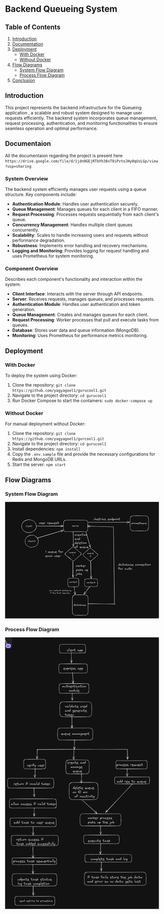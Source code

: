 # Backend Queueing System 

## Table of Contents

1. [Introduction](#introduction)
2. [Documentation](#documentation)
3. [Deployment](#deployment)
    - [With Docker](#with-docker)
    - [Without Docker](#without-docker)
4. [Flow Diagrams](#flow-diagrams)
    - [System Flow Diagram](#system-flow-diagram)
    - [Process Flow Diagram](#process-flow-diagram)
5. [Conclusion](#conclusion)

## Introduction
This project represents the backend infrastructure for the Queueing application , a scalable and robust system designed to manage user requests efficiently. 
The backend system incorporates queue management, request processing, authentication, and monitoring functionalities to ensure seamless operation and optimal performance.

## Documentaion
All the documentaion regarding the project is present here
`https://drive.google.com/file/d/1jdn0GEjRTbYh38xT0iPvtoJHy0qUsLGp/view?usp=sharing`

### System Overview
The backend system efficiently manages user requests using a queue structure. Key components include:

- **Authentication Module**: Handles user authentication securely.
- **Queue Management**: Manages queues for each client in a FIFO manner.
- **Request Processing**: Processes requests sequentially from each client's queue.
- **Concurrency Management**: Handles multiple client queues concurrently.
- **Scalability**: Scales to handle increasing users and requests without performance degradation.
- **Robustness**: Implements error handling and recovery mechanisms.
- **Logging and Monitoring**: Provides logging for request handling and uses Prometheus for system monitoring.

### Component Overview
Describes each component's functionality and interaction within the system:
- **Client Interface**: Interacts with the server through API endpoints.
- **Server**: Receives requests, manages queues, and processes requests.
- **Authentication Module**: Handles user authentication and token generation.
- **Queue Management**: Creates and manages queues for each client.
- **Request Processing**: Worker processes that pull and execute tasks from queues.
- **Database**: Stores user data and queue information (MongoDB).
- **Monitoring**: Uses Prometheus for performance metrics monitoring.

## Deployment

### With Docker
To deploy the system using Docker:
1. Clone the repository: `git clone https://github.com/yagyagoel1/gurucool1.git`
2. Navigate to the project directory: `cd gurucool1`
3. Run Docker Compose to start the containers: `sudo docker-compose up`

### Without Docker
For manual deployment without Docker:
1. Clone the repository: `git clone https://github.com/yagyagoel1/gurcool1.git`
2. Navigate to the project directory: `cd gurucool1`
3. Install dependencies: `npm install`
4. Copy the `.env.sample` file and provide the necessary configurations for Redis and MongoDB URLs.
5. Start the server: `npm start`

## Flow Diagrams

### System Flow Diagram
![System Flow Diagram](./public/images/Systemflow.png)

### Process Flow Diagram
![Process Flow Diagram](./public/images/processflow.png)


